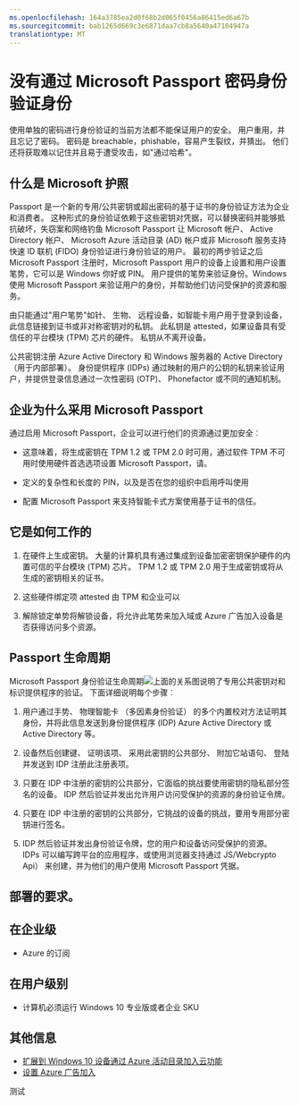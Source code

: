```yaml
---
ms.openlocfilehash: 164a3785ea2d0f68b2d065f0456a86415ed6a67b
ms.sourcegitcommit: bab1265d669c3e6871daa7cb8a5640a47104947a
translationtype: MT
---
```

<properties 
    pageTitle="设置 Azure 广告通过首次运行体验的新设备 |Microsoft Azure" 
    description="解释如何用户设置 Azure 广告加入在其首次运行体验过程的主题。" 
    services="active-directory" 
    documentationCenter="" 
    authors="femila" 
    manager="swadhwa" 
    editor=""/>

<tags 
    ms.service="active-directory" 
    ms.workload="identity" 
    ms.tgt_pltfrm="na" 
    ms.devlang="na" 
    ms.topic="article" 
    ms.date="08/02/2015" 
    ms.author="femila"/>

# 没有通过 Microsoft Passport 密码身份验证身份

使用单独的密码进行身份验证的当前方法都不能保证用户的安全。 用户重用，并且忘记了密码。 密码是 breachable，phishable，容易产生裂纹，并猜出。 他们还将获取难以记住并且易于遭受攻击，如"通过哈希"。

## 什么是 Microsoft 护照
Passport 是一个新的专用/公共密钥或超出密码的基于证书的身份验证方法为企业和消费者。 这种形式的身份验证依赖于这些密钥对凭据，可以替换密码并能够抵抗破坏，失窃案和网络钓鱼 Microsoft Passport 让 Microsoft 帐户、 Active Directory 帐户、 Microsoft Azure 活动目录 (AD) 帐户或非 Microsoft 服务支持快速 ID 联机 (FIDO) 身份验证进行身份验证的用户。 最初的两步验证之后 Microsoft Passport 注册时，Microsoft Passport 用户的设备上设置和用户设置笔势，它可以是 Windows 你好或 PIN。 用户提供的笔势来验证身份。Windows 使用 Microsoft Passport 来验证用户的身份，并帮助他们访问受保护的资源和服务。

由只能通过"用户笔势"如针、 生物、 远程设备，如智能卡用户用于登录到设备，此信息链接到证书或非对称密钥对的私钥。 此私钥是 attested，如果设备具有受信任的平台模块 (TPM) 芯片的硬件。 私钥从不离开设备。

公共密钥注册 Azure Active Directory 和 Windows 服务器的 Active Directory （用于内部部署）。 身份提供程序 (IDPs) 通过映射的用户的公钥的私钥来验证用户，并提供登录信息通过一次性密码 (OTP)、 Phonefactor 或不同的通知机制。
## 企业为什么采用 Microsoft Passport
通过启用 Microsoft Passport，企业可以进行他们的资源通过更加安全︰

* 这意味着，将生成密钥在 TPM 1.2 或 TPM 2.0 时可用，通过软件 TPM 不可用时使用硬件首选选项设置 Microsoft Passport，请。 

* 定义的复杂性和长度的 PIN，以及是否在您的组织中启用呼叫使用

* 配置 Microsoft Passport 来支持智能卡式方案使用基于证书的信任。

## 它是如何工作的
1. 在硬件上生成密钥。 大量的计算机具有通过集成到设备加密密钥保护硬件的内置可信的平台模块 (TPM) 芯片。 TPM 1.2 或 TPM 2.0 用于生成密钥或将从生成的密钥相关的证书。

2. 这些硬件绑定项 attested 由 TPM 和企业可以 

3. 解除锁定单势将解锁设备，将允许此笔势来加入域或 Azure 广告加入设备是否获得访问多个资源。 

## Passport 生命周期
Microsoft Passport 身份验证生命周期![](./media/active-directory-azureadjoin/active-directory-azureadjoin-microsoft-passport.png)上面的关系图说明了专用公共密钥对和标识提供程序的验证。 下面详细说明每个步骤︰

1. 用户通过手势、 物理智能卡 （多因素身份验证） 的多个内置校对方法证明其身份，并将此信息发送到身份提供程序 (IDP) Azure Active Directory 或 Active Directory 等。

2.  设备然后创建键、 证明该项、 采用此密钥的公共部分、 附加它站语句、 登陆并发送到 IDP 注册此注册表项。 

3. 只要在 IDP 中注册的密钥的公共部分，它面临的挑战要使用密钥的隐私部分签名的设备。 IDP 然后验证并发出允许用户访问受保护的资源的身份验证令牌。

4. 只要在 IDP 中注册的密钥的公共部分，它挑战的设备的挑战，要用专用部分密钥进行签名。 

5. IDP 然后验证并发出身份验证令牌，您的用户和设备访问受保护的资源。 IDPs 可以编写跨平台的应用程序，或使用浏览器支持通过 JS/Webcrypto Api） 来创建，并为他们的用户使用 Microsoft Passport 凭据。

## 部署的要求。
在企业级
---------------------------
* Azure 的订阅

在用户级别
-------------------------------------------------------------
* 计算机必须运行 Windows 10 专业版或者企业 SKU

## 其他信息

* [扩展到 Windows 10 设备通过 Azure 活动目录加入云功能](active-directory-azureadjoin-user-upgrade.md)
* [设置 Azure 广告加入](active-directory-azureadjoin-setup.md)


测试

